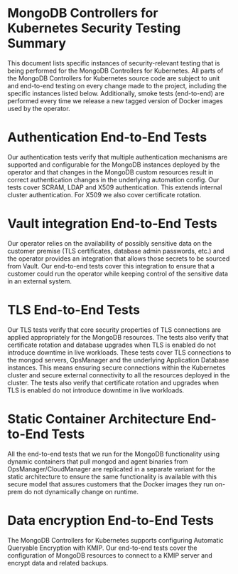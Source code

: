 MongoDB Controllers for Kubernetes Security Testing Summary
==

This document lists specific instances of security-relevant testing that is being performed for the MongoDB Controllers for Kubernetes. All parts of the MongoDB Controllers for Kubernetes source code are subject to unit and end-to-end testing on every change made to the project, including the specific instances listed below. Additionally, smoke tests (end-to-end) are performed every time we release a new tagged version of Docker images used by the operator.

Authentication End-to-End Tests
===

Our authentication tests verify that multiple authentication mechanisms are supported and configurable for the MongoDB instances deployed by the operator and that changes in the MongoDB custom resources result in correct authentication changes in the underlying automation config. Our tests cover SCRAM, LDAP and X509 authentication. This extends internal cluster authentication. For X509 we also cover certificate rotation.

Vault integration End-to-End Tests
===

Our operator relies on the availability of possibly sensitive data on the customer premise (TLS certificates, database admin passwords, etc.) and the operator provides an integration that allows those secrets to be sourced from Vault. Our end-to-end tests cover this integration to ensure that a customer could run the operator while keeping control of the sensitive data in an external system.

TLS End-to-End Tests
===

Our TLS tests verify that core security properties of TLS connections are applied appropriately for the MongoDB resources. The tests also verify that certificate rotation and database upgrades when TLS is enabled do not introduce downtime in live workloads. These tests cover TLS connections to the mongod servers, OpsManager and the underlying Application Database instances. This means ensuring secure connections within the Kubernetes cluster and secure external connectivity to all the resources deployed in the cluster. The tests also verify that certificate rotation and upgrades when TLS is enabled do not introduce downtime in live workloads.

Static Container Architecture End-to-End Tests
===

All the end-to-end tests that we run for the MongoDB functionality using dynamic containers that pull mongod and agent binaries from OpsManager/CloudManager are replicated in a separate variant for the static architecture to ensure the same functionality is available with this secure model that assures customers that the Docker images they run on-prem do not dynamically change on runtime.

Data encryption End-to-End Tests
===

The MongoDB Controllers for Kubernetes supports configuring Automatic Queryable Encryption with KMIP. Our end-to-end tests cover the configuration of MongoDB resources to connect to a KMIP server and encrypt data and related backups.
